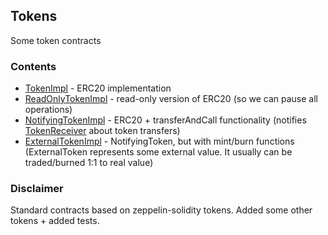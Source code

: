 ## Tokens

Some token contracts

### Contents

- [TokenImpl](contracts/standard/TokenImpl.sol) - ERC20 implementation
- [ReadOnlyTokenImpl](contracts/standard/ReadOnlyTokenImpl.sol) - read-only version of ERC20 (so we can pause all operations)
- [NotifyingTokenImpl](contracts/standard/NotifyingTokenImpl.sol) - ERC20 + transferAndCall functionality (notifies [TokenReceiver](contracts/standard/TokenReceiver.sol) about token transfers)
- [ExternalTokenImpl](contracts/external/ExternalTokenImpl.sol) - NotifyingToken, but with mint/burn functions (ExternalToken represents some external value. It usually can be traded/burned 1:1 to real value)

### Disclaimer

Standard contracts based on zeppelin-solidity tokens. Added some other tokens + added tests.